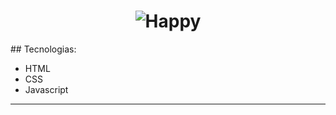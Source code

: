<h1 align="center">
    <img alt="Happy" title="Happy" src=".github/logo.svg" />
</h1>
## Tecnologias:

- HTML<br>
- CSS<br>
- Javascript<br>

<hr>

